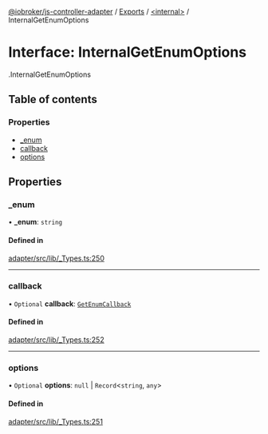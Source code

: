 [@iobroker/js-controller-adapter](../README.md) / [Exports](../modules.md) / [<internal\>](../modules/internal_.md) / InternalGetEnumOptions

# Interface: InternalGetEnumOptions

[<internal>](../modules/internal_.md).InternalGetEnumOptions

## Table of contents

### Properties

- [\_enum](internal_.InternalGetEnumOptions.md#_enum)
- [callback](internal_.InternalGetEnumOptions.md#callback)
- [options](internal_.InternalGetEnumOptions.md#options)

## Properties

### \_enum

• **\_enum**: `string`

#### Defined in

[adapter/src/lib/_Types.ts:250](https://github.com/ioBroker/ioBroker.js-controller/blob/c507341d/packages/adapter/src/lib/_Types.ts#L250)

___

### callback

• `Optional` **callback**: [`GetEnumCallback`](../modules/internal_.md#getenumcallback)

#### Defined in

[adapter/src/lib/_Types.ts:252](https://github.com/ioBroker/ioBroker.js-controller/blob/c507341d/packages/adapter/src/lib/_Types.ts#L252)

___

### options

• `Optional` **options**: ``null`` \| `Record`<`string`, `any`\>

#### Defined in

[adapter/src/lib/_Types.ts:251](https://github.com/ioBroker/ioBroker.js-controller/blob/c507341d/packages/adapter/src/lib/_Types.ts#L251)
